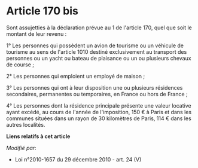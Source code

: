 # Article 170 bis

Sont assujetties à la déclaration prévue au 1 de l'article 170, quel que soit le montant de leur revenu :

1° Les personnes qui possèdent un avion de tourisme ou un véhicule de tourisme au sens de l'article 1010 destiné
exclusivement au transport des personnes ou un yacht ou bateau de plaisance ou un ou plusieurs chevaux de course ;

2° Les personnes qui emploient un employé de maison ;

3° Les personnes qui ont à leur disposition une ou plusieurs résidences secondaires, permanentes ou temporaires, en France ou
hors de France ;

4° Les personnes dont la résidence principale présente une valeur locative ayant excédé, au cours de l'année de l'imposition,
150 € à Paris et dans les communes situées dans un rayon de 30 kilomètres de Paris, 114 € dans les autres localités.

**Liens relatifs à cet article**

_Modifié par_:

  - Loi n°2010-1657 du 29 décembre 2010 - art. 24 (V)

